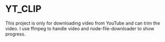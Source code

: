 # YT_CLIP

This project is only for downloading video from YouTube and can trim the video. I use ffmpeg to handle video and node-file-downloader to show progress. 

